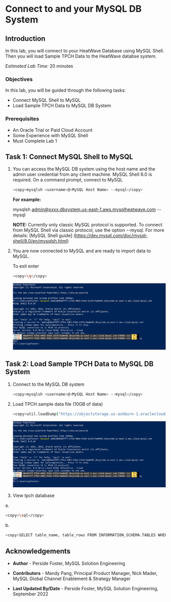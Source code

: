 # Connect to and your MySQL DB System

## Introduction

In this lab, you will connect to your HeatWave Database using MySQL Shell. Then you will load Sample TPCH Data to the  HeatWave databse system.

_Estimated Lab Time:_ 20 minutes

### Objectives

In this lab, you will be guided through the following tasks:

- Connect MySQL Shell to MySQL
- Load Sample TPCH Data to MySQL DB System

### Prerequisites

- An Oracle Trial or Paid Cloud Account
- Some Experience with MySQL Shell
- Must Complete Lab 1

## Task 1: Connect MySQL Shell to MySQL

1. You can access the MySQL DB system using the host name and the admin user
credential from any client machine. MySQL Shell 8.0 is required. On a command
prompt, connect to MySQL

    ```bash
    <copy>mysqlsh <username>@<MySQL Host Name> --mysql</copy>
    ```

    **For example:**

    mysqlsh admin@xxxx.dbsystem.us-east-1.aws.mysqlheatwave.com --mysql

    **NOTE:** Currently only classic MySQL protocol is supported. To connect from
    MySQL Shell via classic protocol, use the option --mysql. For more details:
    [MySQL Shell guide] (<https://dev.mysql.com/doc/mysql-shell/8.0/en/mysqlsh.html>)

2. You are now connected to MySQL and are ready to import data to MySQL.

    To exit enter

    ```bash
    <copy>\q</copy>
    ```

    ![CONNECT](./images/mysqlshellloginexit.png "mysql shell login exit")

## Task 2: Load Sample TPCH Data to MySQL DB System

1. Connect to the MySQL DB system

    ```bash
    <copy>mysqlsh <username>@<MySQL Host Name> --mysql</copy>
    ```

2. Load TPCH sample data file (10GB of data)

     ```bash
    <copy>util.loadDump("https://objectstorage.us-ashburn-1.oraclecloud.com/p/BJkZ0Es0tvt0O_19is3tu2XeYLraZ6NQ2ZqjbFFW0DxjvIrSIkxVRTZC3phsY_eD/n/idazzjlcjqzj/b/tpch_1024/o/tpch_1024/",{progressFile: "progress.json",threads: 16})</copy>
    ```

    ![CONNECT](./images/mysqlshellloginexit.png "mysql shell login exit")

3. View tpch database

a.

```bash
<copy>\sql</copy>
```

b.

```bash
<copy>SELECT table_name, table_rows FROM INFORMATION_SCHEMA.TABLES WHERE TABLE_SCHEMA = 'tpch';</copy>
```

## Acknowledgements

- **Author** - Perside Foster, MySQL Solution Engineering

- **Contributors** - Mandy Pang, Principal Product Manager,
Nick Mader, MySQL Global Channel Enablement & Strategy Manager
- **Last Updated By/Date** - Perside Foster, MySQL Solution Engineering, September 2022
